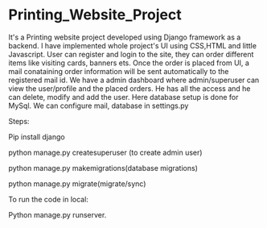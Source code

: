 # Printing_Website_Project
It's a Printing website project developed using Django framework as a backend.
I have implemented whole project's UI using CSS,HTML and little Javascript.
User can register and login to the site, they can order different items like visiting cards, banners ets.
Once the order is placed from UI, a mail conataining order information will be sent automatically to the registered mail id.
We have a admin dashboard where admin/superuser can view the user/profile and the placed orders.
He has all the access and he can delete, modify and add the user.
Here database setup is done for MySql.
We can configure mail, database in settings.py

Steps:

Pip install django

python manage.py createsuperuser (to create admin user)

python manage.py makemigrations(database migrations)

python manage.py migrate(migrate/sync)

To run the code in local:

Python manage.py runserver.

